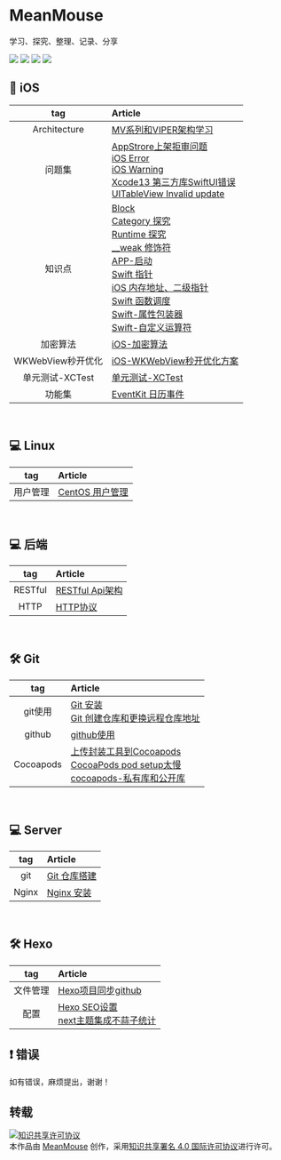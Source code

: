 # MeanMouse
学习、探究、整理、记录、分享

<img src="https://img.shields.io/badge/platform-iOS-%23222222.svg"> <img src="https://img.shields.io/badge/language-Objective--C-%23ff824c.svg"> <img src="https://img.shields.io/badge/language-Swift-%2378c504.svg"> <img src="https://img.shields.io/badge/platform-Linux-%23222222.svg">
## 📱  iOS

| tag | Article |
|:-------:|:------|
| Architecture |[MV系列和VIPER架构学习](https://github.com/MeanMouse/blog/blob/master/contents/iOS/MV系列和VIPER架构学习.md)|
| 问题集 | [AppStrore上架拒审问题](https://github.com/MeanMouse/blog/blob/master/contents/iOS/AppStrore上架拒审问题.md) <br> [iOS Error](https://github.com/MeanMouse/blog/blob/master/contents/iOS/iOS-Error.md) <br> [iOS Warning](https://github.com/MeanMouse/blog/blob/master/contents/iOS/iOS-Warning.md) <br> [Xcode13 第三方库SwiftUI错误](https://github.com/MeanMouse/blog/blob/master/contents/iOS/Xcode13%20%E7%AC%AC%E4%B8%89%E6%96%B9%E5%BA%93SwiftUI%E9%94%99%E8%AF%AF.md) <br> [UITableView Invalid update](https://github.com/MeanMouse/blog/blob/master/contents/iOS/UITableView%20Invalid%20update.md) |
| 知识点 | [Block](https://github.com/MeanMouse/blog/blob/master/contents/iOS/Block-知识整理.md) <br> [Category 探究](https://github.com/MeanMouse/blog/blob/master/contents/iOS/Category-探究.md) <br> [Runtime 探究](https://github.com/MeanMouse/blog/blob/master/contents/iOS/Runtime-探究.md) <br> [__weak 修饰符](https://github.com/MeanMouse/blog/blob/master/contents/iOS/weak-%E4%BF%AE%E9%A5%B0%E7%AC%A6.md) <br> [APP-启动](https://github.com/MeanMouse/blog/blob/master/contents/iOS/APP-%E5%90%AF%E5%8A%A8.md) <br> [Swift 指针](https://github.com/MeanMouse/blog/blob/master/contents/iOS/Swift-%E6%8C%87%E9%92%88.md) <br> [iOS 内存地址、二级指针](https://github.com/MeanMouse/blog/blob/master/contents/iOS/iOS-%E5%86%85%E5%AD%98%E5%9C%B0%E5%9D%80%E3%80%81%E4%BA%8C%E7%BA%A7%E6%8C%87%E9%92%88.md) <br> [Swift 函数调度](https://github.com/MeanMouse/blog/blob/master/contents/iOS/Swift-%E5%87%BD%E6%95%B0%E8%B0%83%E5%BA%A6.md) <br> [Swift-属性包装器](https://github.com/MeanMouse/blog/blob/master/contents/iOS/Swift-%E5%B1%9E%E6%80%A7%E5%8C%85%E8%A3%85%E5%99%A8.md) <br> [Swift-自定义运算符](https://github.com/MeanMouse/blog/blob/master/contents/iOS/Swift-%E8%87%AA%E5%AE%9A%E4%B9%89%E8%BF%90%E7%AE%97%E7%AC%A6.md) |
| 加密算法 | [iOS-加密算法](https://github.com/MeanMouse/blog/blob/master/contents/iOS/iOS-%E5%8A%A0%E5%AF%86%E7%AE%97%E6%B3%95.md) |
| WKWebView秒开优化 | [iOS-WKWebView秒开优化方案](https://github.com/MeanMouse/blog/blob/master/contents/iOS/iOS-WKWebView%E7%A7%92%E5%BC%80%E4%BC%98%E5%8C%96%E6%96%B9%E6%A1%88.md) |
| 单元测试-XCTest | [单元测试-XCTest](https://github.com/MeanMouse/blog/blob/master/contents/iOS/%E5%8D%95%E5%85%83%E6%B5%8B%E8%AF%95-XCTest.md) |
| 功能集 | [EventKit 日历事件](https://github.com/MeanMouse/blog/blob/master/contents/iOS/EventKit-日历事件.md) |

<br>

## 💻  Linux
| tag | Article |
|:-------:|:------|
| 用户管理 | [CentOS 用户管理](https://github.com/MeanMouse/blog/blob/master/contents/Linux/CentOS-用户管理.md) |

<br>

## 💻  后端
| tag | Article |
|:-------:|:------|
| RESTful | [RESTful Api架构](https://github.com/MeanMouse/blog/blob/master/contents/%E5%90%8E%E7%AB%AF/RESTful%20Api%E6%9E%B6%E6%9E%84.md) |
| HTTP | [HTTP协议](https://github.com/MeanMouse/blog/blob/master/contents/%E5%90%8E%E7%AB%AF/HTTP%E5%8D%8F%E8%AE%AE.md) |

<br>

## 🛠  Git

| tag | Article |
|:-------:|:------|
| git使用 | [Git 安装](https://github.com/MeanMouse/blog/blob/master/contents/Git/Git-安装.md) <br> [Git 创建仓库和更换远程仓库地址](https://github.com/MeanMouse/blog/blob/master/contents/Git/Git-创建仓库和更换远程仓库地址.md) |
| github | [github使用](https://github.com/MeanMouse/blog/blob/master/contents/Git/github使用.md) |
|Cocoapods| [上传封装工具到Cocoapods](https://github.com/MeanMouse/blog/blob/master/contents/Git/%E4%B8%8A%E4%BC%A0%E5%B0%81%E8%A3%85%E5%B7%A5%E5%85%B7%E5%88%B0Cocoapods.md) <br> [CocoaPods pod setup太慢](https://github.com/MeanMouse/blog/blob/master/contents/Git/CocoaPods-pod-setup%E5%A4%AA%E6%85%A2.md) <br> [cocoapods-私有库和公开库](https://github.com/MeanMouse/blog/blob/master/contents/Git/cocoapods-%E7%A7%81%E6%9C%89%E5%BA%93%E5%92%8C%E5%85%AC%E5%BC%80%E5%BA%93.md)|

<br>

## 💻  Server

| tag | Article |
|:-------:|:------|
| git | [Git 仓库搭建](https://github.com/MeanMouse/blog/blob/master/contents/Server/Git-仓库搭建.md) |
| Nginx | [Nginx 安装](https://github.com/MeanMouse/blog/blob/master/contents/Server/Nginx-安装.md) |

<br>

## 🛠  Hexo
| tag | Article |
|:-------:|:------|
| 文件管理 | [Hexo项目同步github](https://github.com/MeanMouse/blog/blob/master/contents/hexo/Hexo项目同步github.md) |
| 配置 | [Hexo SEO设置](https://github.com/MeanMouse/blog/blob/master/contents/hexo/Hexo-SEO设置.md) <br> [next主题集成不蒜子统计](https://github.com/MeanMouse/blog/blob/master/contents/hexo/next主题集成不蒜子统计.md) |

## ❗️ 错误
如有错误，麻烦提出，谢谢！

## 转载

<a rel="license" href="http://creativecommons.org/licenses/by/4.0/"><img alt="知识共享许可协议" style="border-width:0" src="https://i.creativecommons.org/l/by/4.0/88x31.png" /></a><br />本<span xmlns:dct="http://purl.org/dc/terms/" href="http://purl.org/dc/dcmitype/Text" rel="dct:type">作品</span>由 <a xmlns:cc="http://creativecommons.org/ns#" href="https://github.com/MeanMouse/Blog" property="cc:attributionName" rel="cc:attributionURL">MeanMouse</a> 创作，采用<a rel="license" href="http://creativecommons.org/licenses/by/4.0/">知识共享署名 4.0 国际许可协议</a>进行许可。
